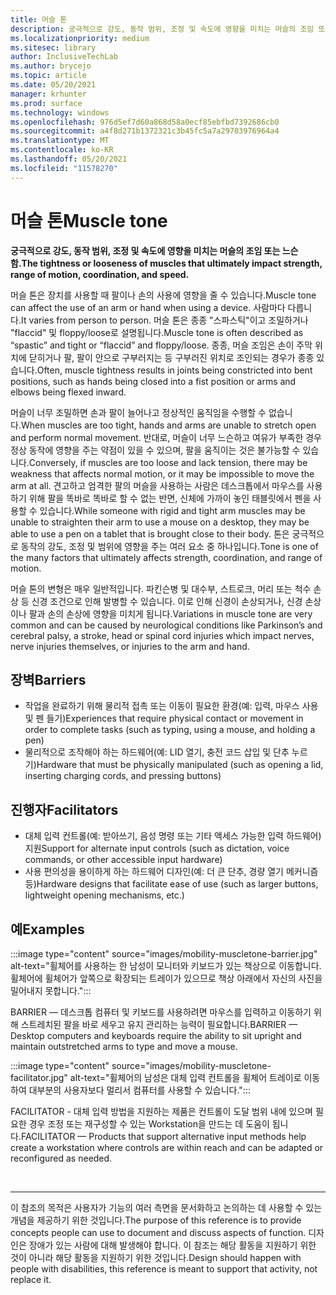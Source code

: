 ```yaml
---
title: 머슬 톤
description: 궁극적으로 강도, 동작 범위, 조정 및 속도에 영향을 미치는 머슬의 조임 또는 느슨함
ms.localizationpriority: medium
ms.sitesec: library
author: InclusiveTechLab
ms.author: brycejo
ms.topic: article
ms.date: 05/20/2021
manager: krhunter
ms.prod: surface
ms.technology: windows
ms.openlocfilehash: 976d5ef7d60a868d58a0ecf85ebfbd7392686cb0
ms.sourcegitcommit: a4f8d271b1372321c3b45fc5a7a29703976964a4
ms.translationtype: MT
ms.contentlocale: ko-KR
ms.lasthandoff: 05/20/2021
ms.locfileid: "11578270"
---
```

# <a name="muscle-tone"></a><span data-ttu-id="ef87f-103">머슬 톤</span><span class="sxs-lookup"><span data-stu-id="ef87f-103">Muscle tone</span></span>

**<span data-ttu-id="ef87f-104">궁극적으로 강도, 동작 범위, 조정 및 속도에 영향을 미치는 머슬의 조임 또는 느슨함.</span><span class="sxs-lookup"><span data-stu-id="ef87f-104">The tightness or looseness of muscles that ultimately impact strength, range of motion, coordination, and speed.</span></span>**

<span data-ttu-id="ef87f-105">머슬 톤은 장치를 사용할 때 팔이나 손의 사용에 영향을 줄 수 있습니다.</span><span class="sxs-lookup"><span data-stu-id="ef87f-105">Muscle tone can affect the use of an arm or hand when using a device.</span></span> <span data-ttu-id="ef87f-106">사람마다 다릅니다.</span><span class="sxs-lookup"><span data-stu-id="ef87f-106">It varies from person to person.</span></span> <span data-ttu-id="ef87f-107">머슬 톤은 종종 "스파스틱"이고 조밀하거나 "flaccid" 및 floppy/loose로 설명됩니다.</span><span class="sxs-lookup"><span data-stu-id="ef87f-107">Muscle tone is often described as “spastic” and tight or “flaccid” and floppy/loose.</span></span> <span data-ttu-id="ef87f-108">종종, 머슬 조임은 손이 주막 위치에 닫히거나 팔, 팔이 안으로 구부러지는 등 구부러진 위치로 조인되는 경우가 종종 있습니다.</span><span class="sxs-lookup"><span data-stu-id="ef87f-108">Often, muscle tightness results in joints being constricted into bent positions, such as hands being closed into a fist position or arms and elbows being flexed inward.</span></span>

<span data-ttu-id="ef87f-109">머슬이 너무 조밀하면 손과 팔이 늘어나고 정상적인 움직임을 수행할 수 없습니다.</span><span class="sxs-lookup"><span data-stu-id="ef87f-109">When muscles are too tight, hands and arms are unable to stretch open and perform normal movement.</span></span> <span data-ttu-id="ef87f-110">반대로, 머슬이 너무 느슨하고 여유가 부족한 경우 정상 동작에 영향을 주는 약점이 있을 수 있으며, 팔을 움직이는 것은 불가능할 수 있습니다.</span><span class="sxs-lookup"><span data-stu-id="ef87f-110">Conversely, if muscles are too loose and lack tension, there may be weakness that affects normal motion, or it may be impossible to move the arm at all.</span></span> <span data-ttu-id="ef87f-111">견고하고 엄격한 팔의 머슬을 사용하는 사람은 데스크톱에서 마우스를 사용하기 위해 팔을 똑바로 똑바로 할 수 없는 반면, 신체에 가까이 놓인 태블릿에서 펜을 사용할 수 있습니다.</span><span class="sxs-lookup"><span data-stu-id="ef87f-111">While someone with rigid and tight arm muscles may be unable to straighten their arm to use a mouse on a desktop, they may be able to use a pen on a tablet that is brought close to their body.</span></span> <span data-ttu-id="ef87f-112">톤은 궁극적으로 동작의 강도, 조정 및 범위에 영향을 주는 여러 요소 중 하나입니다.</span><span class="sxs-lookup"><span data-stu-id="ef87f-112">Tone is one of the many factors that ultimately affects strength, coordination, and range of motion.</span></span>

<span data-ttu-id="ef87f-113">머슬 톤의 변형은 매우 일반적입니다. 파킨슨병 및 대수부, 스트로크, 머리 또는 척수 손상 등 신경 조건으로 인해 발병할 수 있습니다. 이로 인해 신경이 손상되거나, 신경 손상이나 팔과 손의 손상에 영향을 미치게 됩니다.</span><span class="sxs-lookup"><span data-stu-id="ef87f-113">Variations in muscle tone are very common and can be caused by neurological conditions like Parkinson’s and cerebral palsy, a stroke, head or spinal cord injuries which impact nerves, nerve injuries themselves, or injuries to the arm and hand.</span></span>

## <a name="barriers"></a><span data-ttu-id="ef87f-114">장벽</span><span class="sxs-lookup"><span data-stu-id="ef87f-114">Barriers</span></span>
* <span data-ttu-id="ef87f-115">작업을 완료하기 위해 물리적 접촉 또는 이동이 필요한 환경(예: 입력, 마우스 사용 및 펜 들기)</span><span class="sxs-lookup"><span data-stu-id="ef87f-115">Experiences that require physical contact or movement in order to complete tasks (such as typing, using a mouse, and holding a pen)</span></span>
* <span data-ttu-id="ef87f-116">물리적으로 조작해야 하는 하드웨어(예: LID 열기, 충전 코드 삽입 및 단추 누르기)</span><span class="sxs-lookup"><span data-stu-id="ef87f-116">Hardware that must be physically manipulated (such as opening a lid, inserting charging cords, and pressing buttons)</span></span>

## <a name="facilitators"></a><span data-ttu-id="ef87f-117">진행자</span><span class="sxs-lookup"><span data-stu-id="ef87f-117">Facilitators</span></span>
* <span data-ttu-id="ef87f-118">대체 입력 컨트롤(예: 받아쓰기, 음성 명령 또는 기타 액세스 가능한 입력 하드웨어) 지원</span><span class="sxs-lookup"><span data-stu-id="ef87f-118">Support for alternate input controls (such as dictation, voice commands, or other accessible input hardware)</span></span>
* <span data-ttu-id="ef87f-119">사용 편의성을 용이하게 하는 하드웨어 디자인(예: 더 큰 단추, 경량 열기 메커니즘 등)</span><span class="sxs-lookup"><span data-stu-id="ef87f-119">Hardware designs that facilitate ease of use (such as larger buttons, lightweight opening mechanisms, etc.)</span></span>

## <a name="examples"></a><span data-ttu-id="ef87f-120">예</span><span class="sxs-lookup"><span data-stu-id="ef87f-120">Examples</span></span>

:::image type="content" source="images/mobility-muscletone-barrier.jpg" alt-text="휠체어를 사용하는 한 남성이 모니터와 키보드가 있는 책상으로 이동합니다. 휠체어에 휠체어가 앞쪽으로 확장되는 트레이가 있으므로 책상 아래에서 자신의 사진을 밀어내지 못합니다.":::

<span data-ttu-id="ef87f-123">BARRIER — 데스크톱 컴퓨터 및 키보드를 사용하려면 마우스를 입력하고 이동하기 위해 스트레치된 팔을 바로 세우고 유지 관리하는 능력이 필요합니다.</span><span class="sxs-lookup"><span data-stu-id="ef87f-123">BARRIER — Desktop computers and keyboards require the ability to sit upright and maintain outstretched arms to type and move a mouse.</span></span>

:::image type="content" source="images/mobility-muscletone-facilitator.jpg" alt-text="휠체어의 남성은 대체 입력 컨트롤을 휠체어 트레이로 이동하여 대부분의 사용자보다 멀리서 컴퓨터를 사용할 수 있습니다.":::

<span data-ttu-id="ef87f-125">FACILITATOR - 대체 입력 방법을 지원하는 제품은 컨트롤이 도달 범위 내에 있으며 필요한 경우 조정 또는 재구성할 수 있는 Workstation을 만드는 데 도움이 됩니다.</span><span class="sxs-lookup"><span data-stu-id="ef87f-125">FACILITATOR — Products that support alternative input methods help create a workstation where controls are within reach and can be adapted or reconfigured as needed.</span></span>


&nbsp;

[comment]: # (Footer 문)
___
<span data-ttu-id="ef87f-127">이 참조의 목적은 사용자가 기능의 여러 측면을 문서화하고 논의하는 데 사용할 수 있는 개념을 제공하기 위한 것입니다.</span><span class="sxs-lookup"><span data-stu-id="ef87f-127">The purpose of this reference is to provide concepts people can use to document and discuss aspects of function.</span></span> <span data-ttu-id="ef87f-128">디자인은 장애가 있는 사람에 대해 발생해야 합니다. 이 참조는 해당 활동을 지원하기 위한 것이 아니라 해당 활동을 지원하기 위한 것입니다.</span><span class="sxs-lookup"><span data-stu-id="ef87f-128">Design should happen with people with disabilities, this reference is meant to support that activity, not replace it.</span></span> 